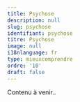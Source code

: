 ```yaml
---
title: Psychose
description: null
slug: psychose
identifiant: psychose
titre: Psychose
image: null
i18nlanguage: fr
type: mieuxcomprendre
ordre: '10'
draft: false
---
```

Contenu à venir..

